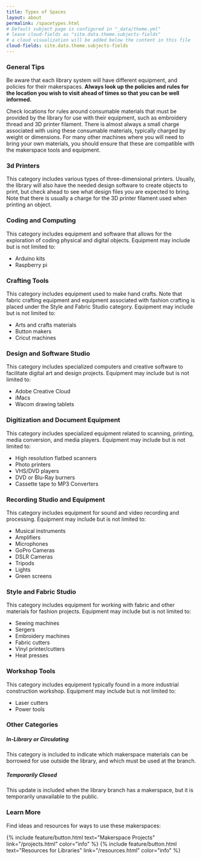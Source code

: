 ```yaml
---
title: Types of Spaces
layout: about
permalink: /spacetypes.html
# Default subject page is configured in "_data/theme.yml"
# leave cloud-fields as "site.data.theme.subjects-fields"
# a cloud visualization will be added below the content in this file
cloud-fields: site.data.theme.subjects-fields
---
```


### General Tips 
Be aware that each library system will have different equipment, and policies for their makerspaces. __Always look up the policies and rules for the location you wish to visit ahead of times so that you can be well informed.__ 

Check locations for rules around consumable materials that must be provided by the library for use with their equipment, such as embroidery thread and 3D printer filament. There is almost always a small charge associated with using these consumable materials, typically charged by weight or dimensions. For many other machines where you will need to bring your own materials, you should ensure that these are compatible with the makerspace tools and equipment.  

### 3d Printers 
This category includes various types of three-dimensional printers. Usually, the library will also have the needed design software to create objects to print, but check ahead to see what design files you are expected to bring. Note that there is usually a charge for the 3D printer filament used when printing an object.

### Coding and Computing
This category includes equipment and software that allows for the exploration of coding physical and digital objects. Equipment may include but is not limited to:
  - Arduino kits
  - Raspberry pi

### Crafting Tools
This category includes equipment used to make hand crafts. Note that fabric crafting equipment and equipment associated with fashion crafting is placed under the Style and Fabric Studio category. Equipment may include but is not limited to:
  - Arts and crafts materials
  - Button makers
  - Cricut machines

### Design and Software Studio 
This category includes specialized computers and creative software to facilitate digital art and design projects. Equipment may include but is not limited to:
  - Adobe Creative Cloud 
  - iMacs 
  - Wacom drawing tablets 

### Digitization and Document Equipment 
This category includes specialized equipment related to scanning, printing, media conversion, and media players. Equipment may include but is not limited to:
  - High resolution flatbed scanners
  - Photo printers
  - VHS/DVD players
  - DVD or Blu-Ray burners
  - Cassette tape to MP3 Converters


### Recording Studio and Equipment 
This category includes equipment for sound and video recording and processing. Equipment may include but is not limited to:
  - Musical instruments
  - Amplifiers 
  - Microphones
  - GoPro Cameras
  - DSLR Cameras 
  - Tripods
  - Lights
  - Green screens

### Style and Fabric Studio 
This category includes equipment for working with fabric and other materials for fashion projects. Equipment may include but is not limited to:
  - Sewing machines
  - Sergers
  - Embroidery machines
  - Fabric cutters
  - Vinyl printer/cutters
  - Heat presses

### Workshop Tools 
This category includes equipment typically found in a more industrial construction workshop. Equipment may include but is not limited to:
  - Laser cutters
  - Power tools

### Other Categories

##### In-Library or Circulating
This category is included to indicate which makerspace materials can be borrowed for use outside the library, and which must be used at the branch.

##### Temporarily Closed 
This update is included when the library branch has a makerspace, but it is temporarily unavailable to the public. 

### Learn More 
Find ideas and resources for ways to use these makerspaces: 

{% include feature/button.html text="Makerspace Projects" link="/projects.html" color="info" %}
{% include feature/button.html text="Resources for Libraries" link="/resources.html" color="info" %}
